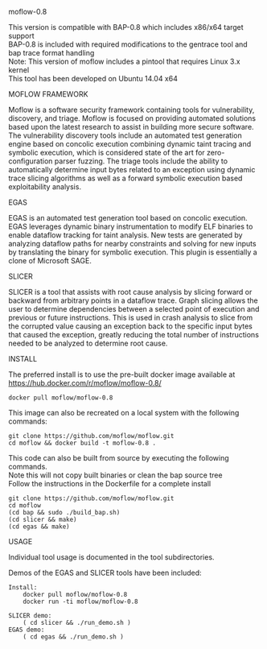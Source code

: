 moflow-0.8  

This version is compatible with BAP-0.8 which includes x86/x64 target support  
BAP-0.8 is included with required modifications to the gentrace tool and bap trace format handling  
Note: This version of moflow includes a pintool that requires Linux 3.x kernel  
This tool has been developed on Ubuntu 14.04 x64  

MOFLOW FRAMEWORK  

Moflow is a software security framework containing tools for vulnerability, discovery, and triage. Moflow is focused on providing automated solutions based upon the latest research to assist in building more secure software. The vulnerability discovery tools include an automated test generation engine based on concolic execution combining dynamic taint tracing and symbolic execution, which is considered state of the art for zero-configuration parser fuzzing. The triage tools include the ability to automatically determine input bytes related to an exception using dynamic trace slicing algorithms as well as a forward symbolic execution based exploitability analysis.  

EGAS  

EGAS is an automated test generation tool based on concolic execution. EGAS leverages dynamic binary instrumentation to modify ELF binaries to enable dataflow tracking for taint analysis. New tests are generated by analyzing dataflow paths for nearby constraints and solving for new inputs by translating the binary for symbolic execution. This plugin is essentially a clone of Microsoft SAGE.  
 
SLICER  

SLICER is a tool that assists with root cause analysis by slicing forward or backward from arbitrary points in a dataflow trace. Graph slicing allows the user to determine dependencies between a selected point of execution and previous or future instructions. This is used in crash analysis to slice from the corrupted value causing an exception back to the specific input bytes that caused the exception, greatly reducing the total number of instructions needed to be analyzed to determine root cause.  


INSTALL  

The preferred install is to use the pre-built docker image available at https://hub.docker.com/r/moflow/moflow-0.8/  

    docker pull moflow/moflow-0.8  

This image can also be recreated on a local system with the following commands:  
 
    git clone https://github.com/moflow/moflow.git  
    cd moflow && docker build -t moflow-0.8 .  

This code can also be built from source by executing the following commands.  
Note this will not copy built binaries or clean the bap source tree  
Follow the instructions in the Dockerfile for a complete install  

    git clone https://github.com/moflow/moflow.git  
    cd moflow  
    (cd bap && sudo ./build_bap.sh)  
    (cd slicer && make)  
    (cd egas && make)  
 
 
USAGE  
  
Individual tool usage is documented in the tool subdirectories.  
  
Demos of the EGAS and SLICER tools have been included:  
  
    Install:     
        docker pull moflow/moflow-0.8  
        docker run -ti moflow/moflow-0.8  
  
    SLICER demo: 
        ( cd slicer && ./run_demo.sh )  
    EGAS demo:   
        ( cd egas && ./run_demo.sh )  
    

    


